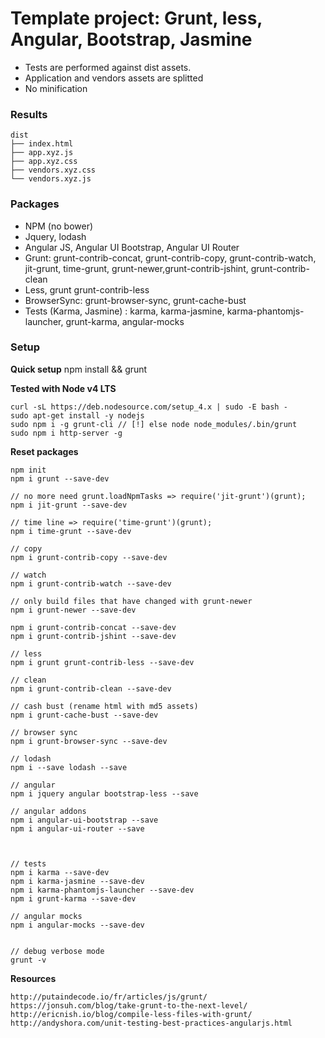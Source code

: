 # Template project: Grunt, less, Angular, Bootstrap, Jasmine

* Tests are performed against dist assets.  
* Application and vendors assets are splitted
* No minification

### Results
```
dist
├── index.html
├── app.xyz.js
├── app.xyz.css
├── vendors.xyz.css
└── vendors.xyz.js
```

### Packages

* NPM (no bower)
* Jquery, lodash
* Angular JS, Angular UI Bootstrap, Angular UI Router
* Grunt: grunt-contrib-concat, grunt-contrib-copy, grunt-contrib-watch, jit-grunt, time-grunt,  grunt-newer,grunt-contrib-jshint, grunt-contrib-clean
* Less, grunt grunt-contrib-less
* BrowserSync: grunt-browser-sync, grunt-cache-bust
* Tests (Karma, Jasmine) : karma, karma-jasmine, karma-phantomjs-launcher, grunt-karma, angular-mocks

### Setup

**Quick setup**
npm install && grunt

**Tested with Node v4 LTS**
```
curl -sL https://deb.nodesource.com/setup_4.x | sudo -E bash -
sudo apt-get install -y nodejs
sudo npm i -g grunt-cli // [!] else node node_modules/.bin/grunt
sudo npm i http-server -g
```

**Reset packages**
```
npm init
npm i grunt --save-dev

// no more need grunt.loadNpmTasks => require('jit-grunt')(grunt);
npm i jit-grunt --save-dev

// time line => require('time-grunt')(grunt);
npm i time-grunt --save-dev

// copy
npm i grunt-contrib-copy --save-dev

// watch
npm i grunt-contrib-watch --save-dev

// only build files that have changed with grunt-newer
npm i grunt-newer --save-dev

npm i grunt-contrib-concat --save-dev
npm i grunt-contrib-jshint --save-dev

// less
npm i grunt grunt-contrib-less --save-dev

// clean
npm i grunt-contrib-clean --save-dev

// cash bust (rename html with md5 assets)
npm i grunt-cache-bust --save-dev

// browser sync
npm i grunt-browser-sync --save-dev

// lodash
npm i --save lodash --save

// angular
npm i jquery angular bootstrap-less --save

// angular addons
npm i angular-ui-bootstrap --save
npm i angular-ui-router --save



// tests
npm i karma --save-dev  
npm i karma-jasmine --save-dev  
npm i karma-phantomjs-launcher --save-dev
npm i grunt-karma --save-dev

// angular mocks
npm i angular-mocks --save-dev


// debug verbose mode
grunt -v

```

**Resources**
```
http://putaindecode.io/fr/articles/js/grunt/
https://jonsuh.com/blog/take-grunt-to-the-next-level/
http://ericnish.io/blog/compile-less-files-with-grunt/
http://andyshora.com/unit-testing-best-practices-angularjs.html
```
